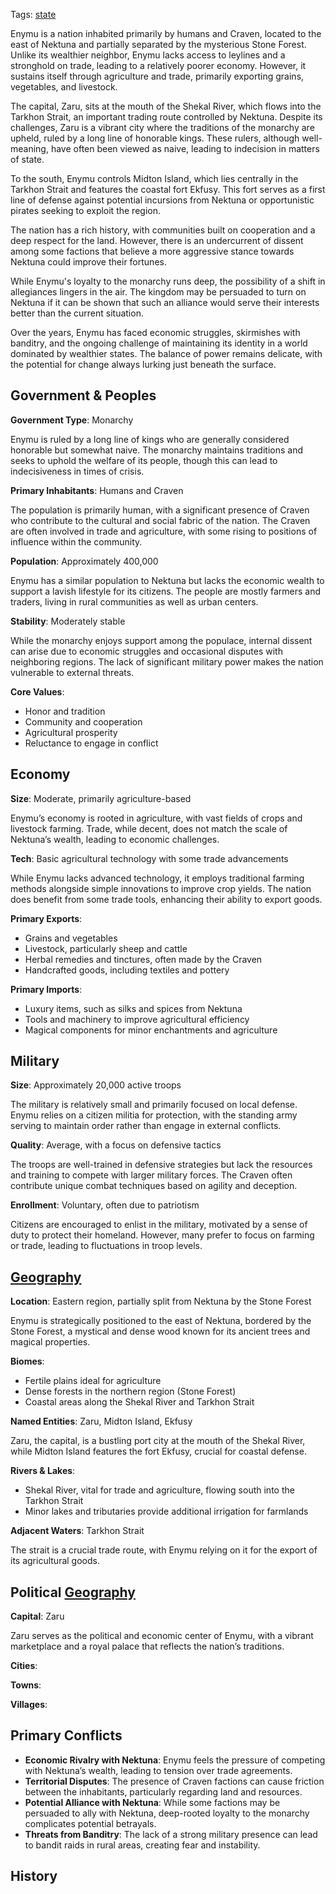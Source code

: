 Tags: [state](States)

Enymu is a nation inhabited primarily by humans and Craven, located to the east of Nektuna and partially separated by the mysterious Stone Forest. Unlike its wealthier neighbor, Enymu lacks access to leylines and a stronghold on trade, leading to a relatively poorer economy. However, it sustains itself through agriculture and trade, primarily exporting grains, vegetables, and livestock.

The capital, Zaru, sits at the mouth of the Shekal River, which flows into the Tarkhon Strait, an important trading route controlled by Nektuna. Despite its challenges, Zaru is a vibrant city where the traditions of the monarchy are upheld, ruled by a long line of honorable kings. These rulers, although well-meaning, have often been viewed as naive, leading to indecision in matters of state.

To the south, Enymu controls Midton Island, which lies centrally in the Tarkhon Strait and features the coastal fort Ekfusy. This fort serves as a first line of defense against potential incursions from Nektuna or opportunistic pirates seeking to exploit the region.

The nation has a rich history, with communities built on cooperation and a deep respect for the land. However, there is an undercurrent of dissent among some factions that believe a more aggressive stance towards Nektuna could improve their fortunes.

While Enymu's loyalty to the monarchy runs deep, the possibility of a shift in allegiances lingers in the air. The kingdom may be persuaded to turn on Nektuna if it can be shown that such an alliance would serve their interests better than the current situation.

Over the years, Enymu has faced economic struggles, skirmishes with banditry, and the ongoing challenge of maintaining its identity in a world dominated by wealthier states. The balance of power remains delicate, with the potential for change always lurking just beneath the surface.

## Government & Peoples

**Government Type**: Monarchy 

Enymu is ruled by a long line of kings who are generally considered honorable but somewhat naive. The monarchy maintains traditions and seeks to uphold the welfare of its people, though this can lead to indecisiveness in times of crisis.

**Primary Inhabitants**: Humans and Craven  

The population is primarily human, with a significant presence of Craven who contribute to the cultural and social fabric of the nation. The Craven are often involved in trade and agriculture, with some rising to positions of influence within the community.

**Population**: Approximately 400,000  

Enymu has a similar population to Nektuna but lacks the economic wealth to support a lavish lifestyle for its citizens. The people are mostly farmers and traders, living in rural communities as well as urban centers.

**Stability**: Moderately stable  

While the monarchy enjoys support among the populace, internal dissent can arise due to economic struggles and occasional disputes with neighboring regions. The lack of significant military power makes the nation vulnerable to external threats.

**Core Values**: 

- Honor and tradition
- Community and cooperation
- Agricultural prosperity
- Reluctance to engage in conflict

## Economy

**Size**: Moderate, primarily agriculture-based  

Enymu’s economy is rooted in agriculture, with vast fields of crops and livestock farming. Trade, while decent, does not match the scale of Nektuna’s wealth, leading to economic challenges.

**Tech**: Basic agricultural technology with some trade advancements  

While Enymu lacks advanced technology, it employs traditional farming methods alongside simple innovations to improve crop yields. The nation does benefit from some trade tools, enhancing their ability to export goods.

**Primary Exports**:  

- Grains and vegetables  
- Livestock, particularly sheep and cattle  
- Herbal remedies and tinctures, often made by the Craven  
- Handcrafted goods, including textiles and pottery

**Primary Imports**:  

- Luxury items, such as silks and spices from Nektuna  
- Tools and machinery to improve agricultural efficiency  
- Magical components for minor enchantments and agriculture

## Military

**Size**: Approximately 20,000 active troops 

The military is relatively small and primarily focused on local defense. Enymu relies on a citizen militia for protection, with the standing army serving to maintain order rather than engage in external conflicts.

**Quality**: Average, with a focus on defensive tactics  

The troops are well-trained in defensive strategies but lack the resources and training to compete with larger military forces. The Craven often contribute unique combat techniques based on agility and deception.

**Enrollment**: Voluntary, often due to patriotism  

Citizens are encouraged to enlist in the military, motivated by a sense of duty to protect their homeland. However, many prefer to focus on farming or trade, leading to fluctuations in troop levels.

## [Geography](Geography)

**Location**: Eastern region, partially split from Nektuna by the Stone Forest  

Enymu is strategically positioned to the east of Nektuna, bordered by the Stone Forest, a mystical and dense wood known for its ancient trees and magical properties.

**Biomes**:  

- Fertile plains ideal for agriculture  
- Dense forests in the northern region (Stone Forest)  
- Coastal areas along the Shekal River and Tarkhon Strait

**Named Entities**: Zaru, Midton Island, Ekfusy  

Zaru, the capital, is a bustling port city at the mouth of the Shekal River, while Midton Island features the fort Ekfusy, crucial for coastal defense.

**Rivers & Lakes**:  

- Shekal River, vital for trade and agriculture, flowing south into the Tarkhon Strait  
- Minor lakes and tributaries provide additional irrigation for farmlands

**Adjacent Waters**: Tarkhon Strait  

The strait is a crucial trade route, with Enymu relying on it for the export of its agricultural goods.

## Political [Geography](Geography)

**Capital**: Zaru  

Zaru serves as the political and economic center of Enymu, with a vibrant marketplace and a royal palace that reflects the nation’s traditions.

**Cities**:

**Towns**: 

**Villages**:

## Primary Conflicts

- **Economic Rivalry with Nektuna**: Enymu feels the pressure of competing with Nektuna’s wealth, leading to tension over trade agreements.  
- **Territorial Disputes**: The presence of Craven factions can cause friction between the inhabitants, particularly regarding land and resources.  
- **Potential Alliance with Nektuna**: While some factions may be persuaded to ally with Nektuna, deep-rooted loyalty to the monarchy complicates potential betrayals.  
- **Threats from Banditry**: The lack of a strong military presence can lead to bandit raids in rural areas, creating fear and instability.

## History
